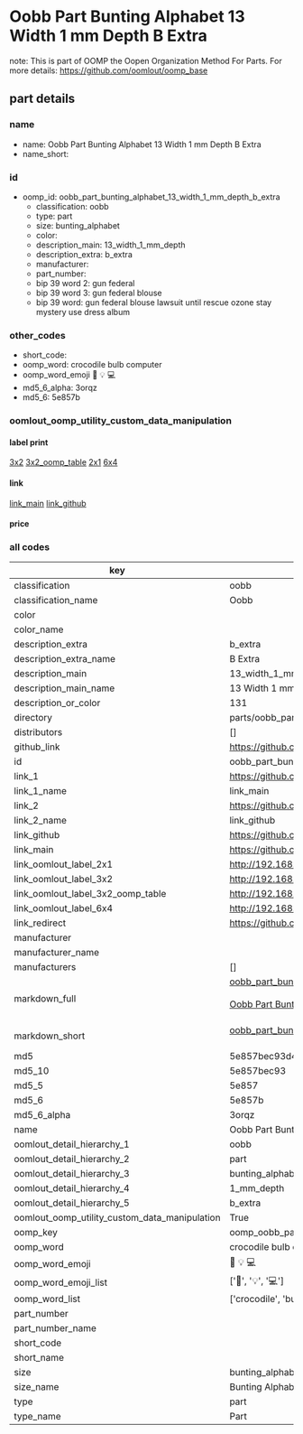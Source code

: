 # Oobb Part Bunting Alphabet 13 Width 1 mm Depth B Extra  

note: This is part of OOMP the Oopen Organization Method For Parts. For more details: https://github.com/oomlout/oomp_base

##  part details
  







### name
* name: Oobb Part Bunting Alphabet 13 Width 1 mm Depth B Extra
* name_short: 
### id
* oomp_id: oobb_part_bunting_alphabet_13_width_1_mm_depth_b_extra
  * classification: oobb
  * type: part
  * size: bunting_alphabet
  * color: 
  * description_main: 13_width_1_mm_depth
  * description_extra: b_extra
  * manufacturer: 
  * part_number: 
  * bip 39 word 2: gun federal
  * bip 39 word 3: gun federal blouse
  * bip 39 word: gun federal blouse lawsuit until rescue ozone stay mystery use dress album

### other_codes
* short_code: 
* oomp_word: crocodile bulb computer
* oomp_word_emoji :crocodile: :bulb: :computer:
* md5_6_alpha: 3orqz
* md5_6: 5e857b






### oomlout_oomp_utility_custom_data_manipulation
#### label print
[3x2](http://192.168.1.245:1112/?label=oomp%203orqz)
[3x2_oomp_table](http://192.168.1.108:1112/?label=oomp%203orqz)
[2x1](http://192.168.1.242:1112/?label=oomp%203orqz)
[6x4](http://192.168.1.55:1112/?label=oomp%203orqz)    

#### link

[link_main](https://github.com/oomlout/oomlout_oomp_version_1_messy/tree/main/parts/oobb_part_bunting_alphabet_13_width_1_mm_depth_b_extra) [link_github](https://github.com/oomlout/oomlout_oomp_version_1_messy/tree/main/parts/oobb_part_bunting_alphabet_13_width_1_mm_depth_b_extra)                             

#### price







### all codes 
| key | value |  
| --- | --- |  
| classification | oobb |  
| classification_name | Oobb |  
| color |  |  
| color_name |  |  
| description_extra | b_extra |  
| description_extra_name | B Extra |  
| description_main | 13_width_1_mm_depth |  
| description_main_name | 13 Width 1 mm Depth |  
| description_or_color | 131 |  
| directory | parts/oobb_part_bunting_alphabet_13_width_1_mm_depth_b_extra |  
| distributors | [] |  
| github_link | https://github.com/oomlout/oomlout_oomp_part_src/tree/main/parts/oobb_part_bunting_alphabet_13_width_1_mm_depth_b_extra |  
| id | oobb_part_bunting_alphabet_13_width_1_mm_depth_b_extra |  
| link_1 | https://github.com/oomlout/oomlout_oomp_version_1_messy/tree/main/parts/oobb_part_bunting_alphabet_13_width_1_mm_depth_b_extra |  
| link_1_name | link_main |  
| link_2 | https://github.com/oomlout/oomlout_oomp_version_1_messy/tree/main/parts/oobb_part_bunting_alphabet_13_width_1_mm_depth_b_extra |  
| link_2_name | link_github |  
| link_github | https://github.com/oomlout/oomlout_oomp_version_1_messy/tree/main/parts/oobb_part_bunting_alphabet_13_width_1_mm_depth_b_extra |  
| link_main | https://github.com/oomlout/oomlout_oomp_version_1_messy/tree/main/parts/oobb_part_bunting_alphabet_13_width_1_mm_depth_b_extra |  
| link_oomlout_label_2x1 | http://192.168.1.242:1112/?label=oomp%203orqz |  
| link_oomlout_label_3x2 | http://192.168.1.245:1112/?label=oomp%203orqz |  
| link_oomlout_label_3x2_oomp_table | http://192.168.1.108:1112/?label=oomp%203orqz |  
| link_oomlout_label_6x4 | http://192.168.1.55:1112/?label=oomp%203orqz |  
| link_redirect | https://github.com/oomlout/oomlout_oomp_version_1_messy/tree/main/parts/oobb_part_bunting_alphabet_13_width_1_mm_depth_b_extra |  
| manufacturer |  |  
| manufacturer_name |  |  
| manufacturers | [] |  
| markdown_full | [oobb_part_bunting_alphabet_13_width_1_mm_depth_b_extra](none)<br>[](none)<br>[Oobb Part Bunting Alphabet 13 Width 1 Mm Depth B Extra](none)<br><br> |  
| markdown_short | [oobb_part_bunting_alphabet_13_width_1_mm_depth_b_extra](none)<br><br> |  
| md5 | 5e857bec93d4f3d2dcf717e230551b3f |  
| md5_10 | 5e857bec93 |  
| md5_5 | 5e857 |  
| md5_6 | 5e857b |  
| md5_6_alpha | 3orqz |  
| name | Oobb Part Bunting Alphabet 13 Width 1 mm Depth B Extra |  
| oomlout_detail_hierarchy_1 | oobb |  
| oomlout_detail_hierarchy_2 | part |  
| oomlout_detail_hierarchy_3 | bunting_alphabet |  
| oomlout_detail_hierarchy_4 | 1_mm_depth |  
| oomlout_detail_hierarchy_5 | b_extra |  
| oomlout_oomp_utility_custom_data_manipulation | True |  
| oomp_key | oomp_oobb_part_bunting_alphabet_13_width_1_mm_depth_b_extra |  
| oomp_word | crocodile bulb computer |  
| oomp_word_emoji | :crocodile: :bulb: :computer: |  
| oomp_word_emoji_list | [':crocodile:', ':bulb:', ':computer:'] |  
| oomp_word_list | ['crocodile', 'bulb', 'computer'] |  
| part_number |  |  
| part_number_name |  |  
| short_code |  |  
| short_name |  |  
| size | bunting_alphabet |  
| size_name | Bunting Alphabet |  
| type | part |  
| type_name | Part |  
